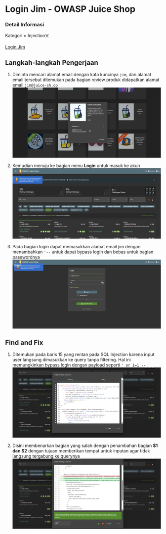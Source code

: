 # Login Jim - OWASP Juice Shop

### Detail Informasi
Kategori = Injection☠️

[Login Jim](http://localhost:3000/#/score-board?categories=Injection)

## Langkah-langkah Pengerjaan
1. Diminta mencari alamat email dengan kata kuncinya `jim`, dan alamat email tersebut ditemukan pada bagian review produk didapatkan alamat email `jim@juice-sh.op`
![Alt text](./gambar/jim-2.png)

2. Kemudian menuju ke bagian menu **Login** untuk masuk ke akun
![Alt text](./gambar/jim-1.png)

3. Pada bagian login dapat memasukkan alamat email jim dengan menambahkan `'--` untuk dapat bypass login dan bebas untuk bagian passwordnya
![Alt text](./gambar/jim-3.png)

## Find and Fix
1. Ditemukan pada baris 15 yang rentan pada SQL Injection karena input user langsung dimasukkan ke query tanpa filtering. Hal ini memungkinkan bypass login dengan payload seperti `' or 1=1 --`
![Alt text](./gambar/jim-4.png)

2. Disini membenarkan bagian yang salah dengan penambahan bagian **$1 dan $2** dengan tujuan memberikan tempat untuk inputan agar tidak langsung tergabung ke querynya
![Alt text](./gambar/jim-5.png)
